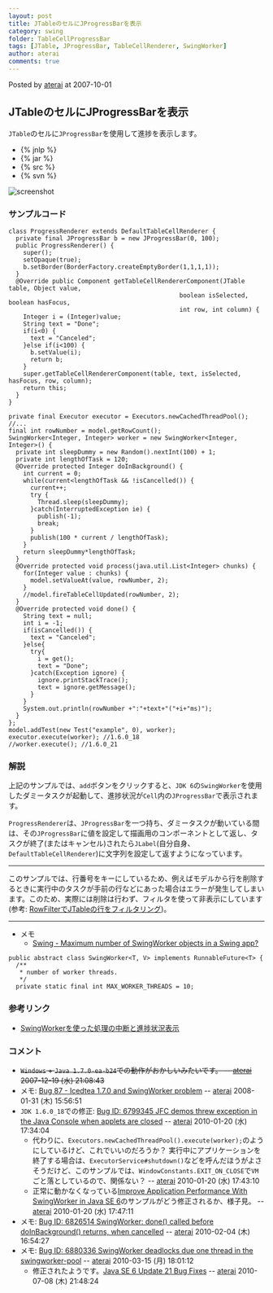 ```yaml
---
layout: post
title: JTableのセルにJProgressBarを表示
category: swing
folder: TableCellProgressBar
tags: [JTable, JProgressBar, TableCellRenderer, SwingWorker]
author: aterai
comments: true
---
```


Posted by [aterai](http://terai.xrea.jp/aterai.html) at 2007-10-01

## JTableのセルにJProgressBarを表示
`JTable`のセルに`JProgressBar`を使用して進捗を表示します。

- {% jnlp %}
- {% jar %}
- {% src %}
- {% svn %}

<!-- dummy comment line for breaking list -->

![screenshot](https://lh3.googleusercontent.com/_9Z4BYR88imo/TQTUYeEtfWI/AAAAAAAAAl8/47mUyOKeiQY/s800/TableCellProgressBar.png)

### サンプルコード
<pre class="prettyprint"><code>class ProgressRenderer extends DefaultTableCellRenderer {
  private final JProgressBar b = new JProgressBar(0, 100);
  public ProgressRenderer() {
    super();
    setOpaque(true);
    b.setBorder(BorderFactory.createEmptyBorder(1,1,1,1));
  }
  @Override public Component getTableCellRendererComponent(JTable table, Object value,
                                               boolean isSelected, boolean hasFocus,
                                               int row, int column) {
    Integer i = (Integer)value;
    String text = "Done";
    if(i&lt;0) {
      text = "Canceled";
    }else if(i&lt;100) {
      b.setValue(i);
      return b;
    }
    super.getTableCellRendererComponent(table, text, isSelected, hasFocus, row, column);
    return this;
  }
}
</code></pre>
<pre class="prettyprint"><code>private final Executor executor = Executors.newCachedThreadPool();
//...
final int rowNumber = model.getRowCount();
SwingWorker&lt;Integer, Integer&gt; worker = new SwingWorker&lt;Integer, Integer&gt;() {
  private int sleepDummy = new Random().nextInt(100) + 1;
  private int lengthOfTask = 120;
  @Override protected Integer doInBackground() {
    int current = 0;
    while(current&lt;lengthOfTask &amp;&amp; !isCancelled()) {
      current++;
      try {
        Thread.sleep(sleepDummy);
      }catch(InterruptedException ie) {
        publish(-1);
        break;
      }
      publish(100 * current / lengthOfTask);
    }
    return sleepDummy*lengthOfTask;
  }
  @Override protected void process(java.util.List&lt;Integer&gt; chunks) {
    for(Integer value : chunks) {
      model.setValueAt(value, rowNumber, 2);
    }
    //model.fireTableCellUpdated(rowNumber, 2);
  }
  @Override protected void done() {
    String text = null;
    int i = -1;
    if(isCancelled()) {
      text = "Canceled";
    }else{
      try{
        i = get();
        text = "Done";
      }catch(Exception ignore) {
        ignore.printStackTrace();
        text = ignore.getMessage();
      }
    }
    System.out.println(rowNumber +":"+text+"("+i+"ms)");
  }
};
model.addTest(new Test("example", 0), worker);
executor.execute(worker); //1.6.0_18
//worker.execute(); //1.6.0_21
</code></pre>

### 解説
上記のサンプルでは、`add`ボタンをクリックすると、`JDK 6`の`SwingWorker`を使用したダミータスクが起動して、進捗状況が`Cell`内の`JProgressBar`で表示されます。

`ProgressRenderer`は、`JProgressBar`を一つ持ち、ダミータスクが動いている間は、その`JProgressBar`に値を設定して描画用のコンポーネントとして返し、タスクが終了(またはキャンセル)されたら`JLabel`(自分自身、`DefaultTableCellRenderer`)に文字列を設定して返すようになっています。

- - - -
このサンプルでは、行番号をキーにしているため、例えばモデルから行を削除するときに実行中のタスクが手前の行などにあった場合はエラーが発生してしまいます。このため、実際には削除は行わず、フィルタを使って非表示にしています(参考: [RowFilterでJTableの行をフィルタリング](http://terai.xrea.jp/Swing/RowFilter.html))。

- - - -
- メモ
    - [Swing - Maximum number of SwingWorker objects in a Swing app?](https://forums.oracle.com/thread/1364600)

<!-- dummy comment line for breaking list -->

<pre class="prettyprint"><code>public abstract class SwingWorker&lt;T, V&gt; implements RunnableFuture&lt;T&gt; {
  /**
   * number of worker threads.
   */
  private static final int MAX_WORKER_THREADS = 10;
</code></pre>

### 参考リンク
- [SwingWorkerを使った処理の中断と進捗状況表示](http://terai.xrea.jp/Swing/SwingWorker.html)

<!-- dummy comment line for breaking list -->

### コメント
- ~~`Windows` + `Java 1.7.0-ea-b24`での動作がおかしいみたいです。 -- [aterai](http://terai.xrea.jp/aterai.html) 2007-12-19 (水) 21:08:43~~
- メモ: [Bug 87 - Icedtea 1.7.0 and SwingWorker problem](http://icedtea.classpath.org/bugzilla/show_bug.cgi?id=87) -- [aterai](http://terai.xrea.jp/aterai.html) 2008-01-31 (木) 15:56:51
- `JDK 1.6.0_18`での修正: [Bug ID: 6799345 JFC demos threw exception in the Java Console when applets are closed](http://bugs.sun.com/bugdatabase/view_bug.do?bug_id=6799345) -- [aterai](http://terai.xrea.jp/aterai.html) 2010-01-20 (水) 17:34:04
    - 代わりに、`Executors.newCachedThreadPool().execute(worker);`のようにしているけど、これでいいのだろうか？ 実行中にアプリケーションを終了する場合は、`ExecutorService#shutdown()`などを呼んだほうがよさそうだけど、このサンプルでは、`WindowConstants.EXIT_ON_CLOSE`で`VM`ごと落としているので、関係ない？ -- [aterai](http://terai.xrea.jp/aterai.html) 2010-01-20 (水) 17:43:10
    - 正常に動かなくなっている[Improve Application Performance With SwingWorker in Java SE 6](http://java.sun.com/developer/technicalArticles/javase/swingworker/)のサンプルがどう修正されるか、様子見。 -- [aterai](http://terai.xrea.jp/aterai.html) 2010-01-20 (水) 17:47:11
- メモ: [Bug ID: 6826514 SwingWorker: done() called before doInBackground() returns, when cancelled](http://bugs.sun.com/bugdatabase/view_bug.do?bug_id=6826514) -- [aterai](http://terai.xrea.jp/aterai.html) 2010-02-04 (木) 16:54:27
- メモ: [Bug ID: 6880336 SwingWorker deadlocks due one thread in the swingworker-pool](http://bugs.sun.com/bugdatabase/view_bug.do?bug_id=6880336) -- [aterai](http://terai.xrea.jp/aterai.html) 2010-03-15 (月) 18:01:12
    - 修正されたようです。[Java SE 6 Update 21 Bug Fixes](http://java.sun.com/javase/6/webnotes/BugFixes6u21.html) -- [aterai](http://terai.xrea.jp/aterai.html) 2010-07-08 (木) 21:48:24

<!-- dummy comment line for breaking list -->

